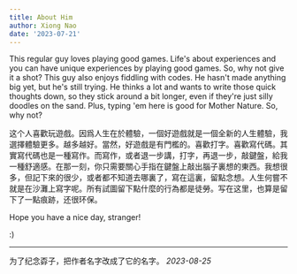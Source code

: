 ```yaml
---
title: About Him
author: Xiong Nao
date: '2023-07-21'
---
```

This regular guy loves playing good games. Life's about experiences and you can have unique experiences by playing good games. So, why not give it a shot? This guy also enjoys fiddling with codes. He hasn't made anything big yet, but he's still trying. He thinks a lot and wants to write those quick thoughts down, so they stick around a bit longer, even if they're just silly doodles on the sand. Plus, typing 'em here is good for Mother Nature. So, why not?

这个人喜歡玩遊戲。因爲人生在於體驗，一個好遊戲就是一個全新的人生體驗，我選擇體驗更多。越多越好。當然，好遊戲是有門檻的。喜歡打字。喜歡寫代碼。其實寫代碼也是一種寫作。而寫作，或者退一步講，打字，再退一步，敲鍵盤，給我一種舒適感。在那一刻，你只需要關心手指在鍵盤上敲出腦子裏想的東西。我想很多，但記下來的很少，或者都不知道去哪裏了，寫在這裏，留點念想。人生何嘗不就是在沙灘上寫字呢。所有試圖留下點什麼的行為都是徒勞。写在这里，也算是留下了一點痕跡，还很环保。

Hope you have a nice day, stranger! 

:)

---

为了纪念孬子，把作者名字改成了它的名字。 _2023-08-25_
